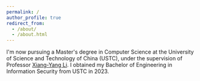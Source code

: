 ```yaml
---
permalink: /
author_profile: true
redirect_from: 
  - /about/
  - /about.html
---
```


I'm now pursuing a Master's degree in Computer Science at the University of Science and Technology of China (USTC), under the supervision of Professor [Xiang-Yang Li](http://staff.ustc.edu.cn/~xiangyangli/). 
I obtained my Bachelor of Engineering in Information Security from USTC in 2023.
